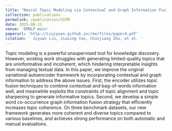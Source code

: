 ```yaml
---
title: "Neural Topic Modeling via Contextual and Graph Information Fusion"
collection: publications
permalink: /publication/CGTM
date: 2025-08-21
venue: 'EMNLP main'
paperurl: 'http://Liujyuan.github.io//me/files/paper4.pdf'
citation: ' Jiyuan Liu, Jiaxing Yan, Chunjiang Zhu, et al. '
---
```


Topic modeling is a powerful unsupervised tool for knowledge discovery. However, existing work struggles with generating limited-quality topics that are uninformative and incoherent, which hindering interpretable insights from managing textual data. In this paper, we improve the original variational autoencoder framework by incorporating contextual and graph information to address the above issues. First, the encoder utilizes topic fusion techniques to combine contextual and bag-of-words information well, and meanwhile exploits the constraints of topic alignment and topic sharpening to generate informative topics. Second, we develop a simple word co-occurrence graph information fusion strategy that efficiently increases topic coherence. On three benchmark datasets, our new framework generates more coherent and diverse topics compared to various baselines, and achieves strong performance on both automatic and manual evaluations.
